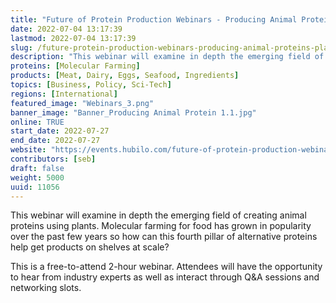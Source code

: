 ```yaml
---
title: "Future of Protein Production Webinars - Producing Animal Proteins From Plants"
date: 2022-07-04 13:17:39
lastmod: 2022-07-04 13:17:39
slug: /future-protein-production-webinars-producing-animal-proteins-plants
description: "This webinar will examine in depth the emerging field of creating animal proteins using plants. Molecular farming for food has grown in popularity over the past few years so how can this fourth pillar of alternative proteins help get products on shelves at scale?This is a free-to-attend 2-hour webinar. Attendees will have the opportunity to hear from industry experts as well as interact through Q&A sessions and networking slots."
proteins: [Molecular Farming]
products: [Meat, Dairy, Eggs, Seafood, Ingredients]
topics: [Business, Policy, Sci-Tech]
regions: [International]
featured_image: "Webinars_3.png"
banner_image: "Banner_Producing Animal Protein 1.1.jpg"
online: TRUE
start_date: 2022-07-27
end_date: 2022-07-27
website: "https://events.hubilo.com/future-of-protein-production-webinar-july/register"
contributors: [seb]
draft: false
weight: 5000
uuid: 11056
---
```

</p>
<p>This webinar will examine in depth the emerging field of creating animal proteins using plants. Molecular farming for food has grown in popularity over the past few years so how can this fourth pillar of alternative proteins help get products on shelves at scale?</p>
<p>This is a free-to-attend 2-hour webinar. Attendees will have the opportunity to hear from industry experts as well as interact through Q&A sessions and networking slots.</p>
